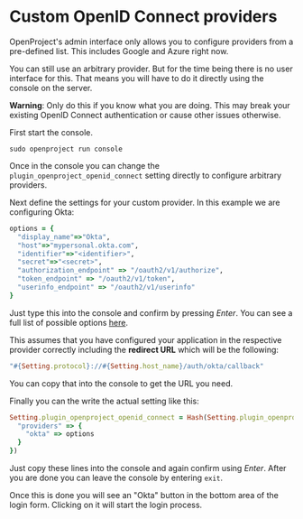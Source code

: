 # Custom OpenID Connect providers

OpenProject's admin interface only allows you to configure providers from a pre-defined list.
This includes Google and Azure right now.

You can still use an arbitrary provider. But for the time being there is no user interface for this.
That means you will have to do it directly using the console on the server.

<div class="alert alert-info" role="alert">

**Warning**: Only do this if you know what you are doing. This may break your existing OpenID Connect authentication or cause other issues otherwise.

</div>

First start the console.

```
sudo openproject run console
```

Once in the console you can change the `plugin_openproject_openid_connect` setting
directly to configure arbitrary providers.

Next define the settings for your custom provider. In this example we are configuring Okta:

```ruby
options = {
  "display_name"=>"Okta",
  "host"=>"mypersonal.okta.com",
  "identifier"=>"<identifier>",
  "secret"=>"<secret>",
  "authorization_endpoint" => "/oauth2/v1/authorize",
  "token_endpoint" => "/oauth2/v1/token",
  "userinfo_endpoint" => "/oauth2/v1/userinfo"
}
```

Just type this into the console and confirm by pressing *Enter*.
You can see a full list of possible options [here](https://github.com/m0n9oose/omniauth_openid_connect#options-overview).

This assumes that you have configured your application in the respective provider correctly
including the **redirect URL** which will be the following:

```ruby
"#{Setting.protocol}://#{Setting.host_name}/auth/okta/callback"
```

You can copy that into the console to get the URL you need.

Finally you can the write the actual setting like this:

```ruby
Setting.plugin_openproject_openid_connect = Hash(Setting.plugin_openproject_openid_connect).deep_merge({
  "providers" => {
    "okta" => options
  }
})
```

Just copy these lines into the console and again confirm using *Enter*.
After you are done you can leave the console by entering `exit`.

Once this is done you will see an "Okta" button in the bottom area of the login form.
Clicking on it will start the login process.
